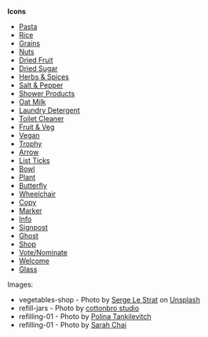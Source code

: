**Icons**

- <a href="https://www.svgrepo.com/svg/482287/pasta-illustration-2">Pasta</a>
- <a href="https://fonts.google.com/icons?selected=Material+Symbols+Outlined:grain:FILL@0;wght@400;GRAD@0;opsz@48&icon.query=grain&icon.size=45&icon.color=%232b4141">Rice</a>
- <a href="https://www.svgrepo.com/svg/447173/grain-organic">Grains</a>
- <a href="https://www.svgrepo.com/svg/481608/peanut-illustration-3">Nuts</a>
- <a href="https://www.svgrepo.com/svg/424512/fruit-kiwi-kiwifruit">Dried Fruit</a>
- <a href="https://www.svgrepo.com/svg/482072/sugar-cube-1">Dried Sugar</a>
- <a href="https://www.svgrepo.com/svg/489014/leaf">Herbs & Spices</a>
- <a href="https://www.svgrepo.com/svg/482131/salt-and-pepper">Salt & Pepper</a>
- <a href="https://www.svgrepo.com/svg/464024/bathtub-2">Shower Products</a>
- <a href="https://www.svgrepo.com/svg/482409/milk-illustration-1">Oat Milk</a>
- <a href="https://fonts.google.com/icons?selected=Material+Symbols+Outlined:laundry:FILL@0;wght@400;GRAD@0;opsz@48&icon.query=laundry&icon.size=51&icon.color=%23f9ebe0">Laundry Detergent</a>
- <a href="https://www.svgrepo.com/svg/490423/toilet-2">Toilet Cleaner</a>
- <a href="https://www.svgrepo.com/svg/265616/vegetables-salad">Fruit & Veg</a>
- <a href="https://www.svgrepo.com/svg/391306/plant-pot">Vegan</a>
- <a href="https://www.svgrepo.com/svg/472007/trophy-01">Trophy</a>
- <a href="https://www.svgrepo.com/svg/71760/left-arrowhead">Arrow</a>
- <a href="https://www.svgrepo.com/svg/196040/list-tick">List Ticks</a>
- <a href="https://www.svgrepo.com/svg/535234/bowl">Bowl</a>
- <a href="https://fonts.google.com/icons?query=plant&selected=Material+Symbols+Outlined:psychiatry:FILL@0;wght@400;GRAD@0;opsz@48&icon.query=plant&icon.size=200&icon.color=%23f9ebe0">Plant</a>
- <a href="https://www.svgrepo.com/svg/368237/butterfly">Butterfly</a>
- <a href="https://www.svgrepo.com/svg/483988/wheelchair-2">Wheelchair</a>
- <a href="https://www.svgrepo.com/svg/535325/copy">Copy</a>
- <a href="https://www.svgrepo.com/svg/393319/marker">Marker</a>
- <a href="https://www.svgrepo.com/svg/489491/information-circle">Info</a>
- <a href="https://www.svgrepo.com/svg/173438/signpost">Signpost</a>
- <a href="https://www.svgrepo.com/svg/196372/ghost">Ghost</a>
- <a href="https://www.svgrepo.com/svg/188897/shop-store">Shop</a>
- <a href="https://www.svgrepo.com/svg/477351/vote-2">Vote/Nominate</a>
- <a href="https://www.svgrepo.com/svg/79611/welcome">Welcome</a>
- <a href="https://fonts.google.com/icons?selected=Material+Symbols+Outlined:water_medium:FILL@0;wght@400;GRAD@0;opsz@24&icon.query=glass&icon.size=24&icon.color=%2334863a">Glass</a>

Images:

- vegetables-shop - Photo by <a href="https://unsplash.com/@slestrat?utm_content=creditCopyText&utm_medium=referral&utm_source=unsplash">Serge Le Strat</a> on <a href="https://unsplash.com/photos/vegetables-on-rack-rS4OSc9yhSo?utm_content=creditCopyText&utm_medium=referral&utm_source=unsplash">Unsplash</a>
- refill-jars - Photo by <a href="https://www.pexels.com/photo/clear-glass-jars-with-brown-and-white-stones-4778348/">cottonbro studio</a>
- refilling-01 - Photo by <a href="https://www.pexels.com/photo/person-shopping-in-store-3735179/">Polina Tankilevitch</a>
- refilling-01 - Photo by <a href="https://www.pexels.com/photo/anonymous-person-pressing-big-dispenser-taking-soap-7262484/">Sarah Chai</a>
